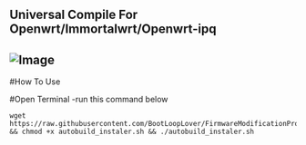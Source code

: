 Universal Compile For Openwrt/Immortalwrt/Openwrt-ipq
---
![Image](https://github.com/user-attachments/assets/f67d0f8a-c712-4586-8342-6e99ff125e06)
---

#How To Use

#Open Terminal
-run this command below


```
wget https://raw.githubusercontent.com/BootLoopLover/FirmwareModificationProject/main/autobuild_instaler.sh && chmod +x autobuild_instaler.sh && ./autobuild_instaler.sh
```
